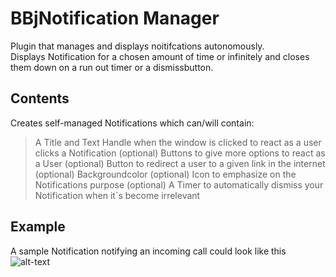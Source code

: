 # BBjNotification Manager

Plugin that manages and displays noitifcations autonomously. <br/>
Displays Notification for a chosen amount of time or infinitely and closes them down on a run out timer or a dismissbutton.<br/>

## Contents<br/>
Creates self-managed Notifications which can/will contain:
> A Title and Text 
>Handle when the window is clicked to react as a user clicks a Notification (optional)
>Buttons to give more options to react as a User  (optional)
>Button to redirect a user to a given link in the internet  (optional)
>Backgroundcolor  (optional)
>Icon to emphasize on the Notifications purpose (optional)
>A Timer to automatically dismiss your Notification when it´s become irrelevant


## Example<br/>
A sample Notification notifying an incoming call could look like this
![alt-text](https://raw.githubusercontent.com/BBj-Plugins/BBjNotificationManager/master/docs/screenshots/Bildschirmfoto%202019-02-18%20um%2012.36.52.png)





